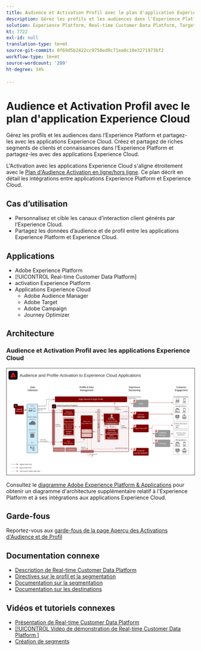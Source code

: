 ```yaml
---
title: Audience et Activation Profil avec le plan d'application Experience Cloud
description: Gérez les profils et les audiences dans l’Experience Platform et partagez-les avec des applications Experience Cloud.
solution: Experience Platform, Real-time Customer Data Platform, Target, Audience Manager, Analytics, Experience Cloud Services
kt: 7722
exl-id: null
translation-type: tm+mt
source-git-commit: 0f69d5b2422cc9750ed9c71ea0c10e3271973bf2
workflow-type: tm+mt
source-wordcount: '289'
ht-degree: 34%

---
```


# Audience et Activation Profil avec le plan d&#39;application Experience Cloud

Gérez les profils et les audiences dans l’Experience Platform et partagez-les avec les applications Experience Cloud. Créez et partagez de riches segments de clients et connaissances dans l’Experience Platform et partagez-les avec des applications Experience Cloud.

L&#39;Activation avec les applications Experience Cloud s&#39;aligne étroitement avec le [Plan d&#39;Audience Activation en ligne/hors ligne](online-offline.md). Ce plan décrit en détail les intégrations entre applications Experience Platform et Experience Cloud.

## Cas d’utilisation

* Personnalisez et cible les canaux d’interaction client générés par l’Experience Cloud.
* Partagez les données d’audience et de profil entre les applications Experience Platform et Experience Cloud.

## Applications

* Adobe Experience Platform
* [!UICONTROL Real-time Customer Data Platform]
* activation Experience Platform
* Applications Experience Cloud
   * Adobe Audience Manager
   * Adobe Target
   * Adobe Campaign
   * Journey Optimizer

## Architecture

### Audience et Activation Profil avec les applications Experience Cloud

<img src="assets/activation+apps.svg" alt="Architecture de référence pour l'Activation d'Audience et de Profil avec les applications Experience Cloud" style="border:1px solid #4a4a4a" />

Consultez le [diagramme Adobe Experience Platform &amp; Applications](https://experienceleague.adobe.com/docs/blueprints-learn/architecture/architecture-overview/platform-applications.html) pour obtenir un diagramme d&#39;architecture supplémentaire relatif à l&#39;Experience Platform et à ses intégrations aux applications Experience Cloud.

## Garde-fous

Reportez-vous aux [garde-fous de la page Aperçu des Activations d&#39;Audience et de Profil](overview.md)

## Documentation connexe

* [Description de Real-time Customer Data Platform](https://helpx.adobe.com/fr/legal/product-descriptions/real-time-customer-data-platform.html)
* [Directives sur le profil et la segmentation](https://experienceleague.adobe.com/docs/experience-platform/profile/guardrails.html?lang=fr)
* [Documentation sur la segmentation](https://experienceleague.adobe.com/docs/experience-platform/segmentation/api/streaming-segmentation.html?lang=fr)
* [Documentation sur les destinations](https://experienceleague.adobe.com/docs/experience-platform/destinations/catalog/overview.html?lang=fr)

## Vidéos et tutoriels connexes

* [Présentation de Real-time Customer Data Platform ](https://experienceleague.adobe.com/docs/platform-learn/tutorials/application-services/rtcdp/understanding-the-real-time-customer-data-platform.html?lang=fr)
* [[!UICONTROL Vidéo de démonstration de Real-time Customer Data Platform ]](https://experienceleague.adobe.com/docs/platform-learn/tutorials/application-services/rtcdp/demo.html?lang=fr)
* [Création de segments](https://experienceleague.adobe.com/docs/platform-learn/tutorials/segments/create-segments.html?lang=fr)

